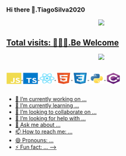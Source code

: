 ### Hi there 👋.TiagoSilva2020

<div align="center">
  <a href="https://github.com/tiagosilva2020">
  <img height="180em" src="https://github-readme-stats.vercel.app/api/top-langs/?username=tiagosilva2020&layout=compact&langs_count=7&theme=dracula"/>
</div>
 
 ## Total visits: 👀👋😄.Be Welcome <br>
 <p align="center"> 
   <img alingn="center" src="https://profile-counter.glitch.me/tiagosilva2020/count.svg" />
 </p>

  <div style="display: inline_block">
    <br>
  <img align="center" alt="tiagosilva-Js" height="30" width="40" src="https://raw.githubusercontent.com/devicons/devicon/master/icons/javascript/javascript-plain.svg">
  <img align="center" alt="tiagosilva-Ts" height="30" width="40" src="https://raw.githubusercontent.com/devicons/devicon/master/icons/typescript/typescript-plain.svg">
  <img align="center" alt="tiagosilva-React" height="30" width="40" src="https://raw.githubusercontent.com/devicons/devicon/master/icons/react/react-original.svg">
  <img align="center" alt="tiagosilva-HTML" height="30" width="40" src="https://raw.githubusercontent.com/devicons/devicon/master/icons/html5/html5-original.svg">
  <img align="center" alt="Rafa-CSS" height="30" width="40" src="https://raw.githubusercontent.com/devicons/devicon/master/icons/css3/css3-original.svg">
  <img align="center" alt="Rafa-Python" height="30" width="40" src="https://raw.githubusercontent.com/devicons/devicon/master/icons/python/python-original.svg">
  <img align="center" alt="Rafa-Csharp" height="30" width="40" src="https://raw.githubusercontent.com/devicons/devicon/master/icons/csharp/csharp-original.svg">
</div>
<br>
  
  
- 🔭 I’m currently working on ...
- 🌱 I’m currently learning ...
- 👯 I’m looking to collaborate on ...
- 🤔 I’m looking for help with ...
- 💬 Ask me about ...
- 📫 How to reach me: ...
- 😄 Pronouns: ...
- ⚡ Fun fact: ...
-->

